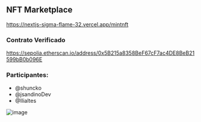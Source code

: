 ## NFT Marketplace

https://nextjs-sigma-flame-32.vercel.app/mintnft


### Contrato Verificado
https://sepolia.etherscan.io/address/0x5B215a8358BeF67cF7ac4DE8BeB21599bB0b096E

### Participantes:
- @shuncko
- @jsandinoDev
- @Ilialtes

![image](https://github.com/user-attachments/assets/fc720470-f3f4-4115-bda9-4d7d78e61b5a)
